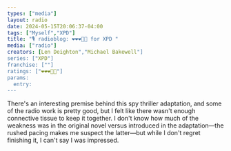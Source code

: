 ```yaml
---
types: ["media"]
layout: radio
date: 2024-05-15T20:06:37-04:00
tags: ["Myself","XPD"]
title: "🎙️ radioblog: ❤️❤️❤️🖤🖤 for XPD "
media: ["radio"]
creators: [Len Deighton","Michael Bakewell"]
series: ["XPD"]
franchise: [""]
ratings: ["❤️❤️❤️🖤🖤"]
params:
  entry:
---
```

There's an interesting premise behind this spy thriller adaptation, and some of the radio work is pretty good, but I felt like there wasn't enough connective tissue to keep it together. I don't know how much of the weakness was in the original novel versus introduced in the adaptation—the rushed pacing makes me suspect the latter—but while I don't regret finishing it, I can't say I was impressed.
